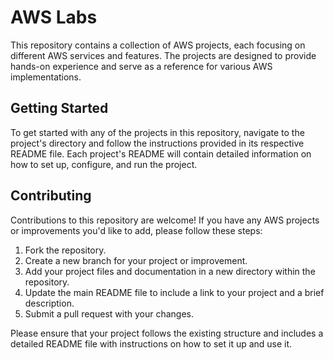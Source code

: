 # AWS Labs

This repository contains a collection of AWS projects, each focusing on different AWS services and features. The projects are designed to provide hands-on experience and serve as a reference for various AWS implementations.

## Getting Started

To get started with any of the projects in this repository, navigate to the project's directory and follow the instructions provided in its respective README file. Each project's README will contain detailed information on how to set up, configure, and run the project.

## Contributing

Contributions to this repository are welcome! If you have any AWS projects or improvements you'd like to add, please follow these steps:

1. Fork the repository.
2. Create a new branch for your project or improvement.
3. Add your project files and documentation in a new directory within the repository.
4. Update the main README file to include a link to your project and a brief description.
5. Submit a pull request with your changes.

Please ensure that your project follows the existing structure and includes a detailed README file with instructions on how to set it up and use it.
